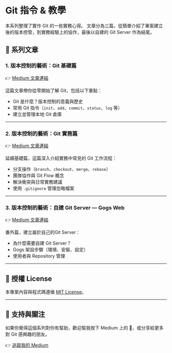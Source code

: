 # Git 指令 & 教學

本系列整理了實作 Git 的一些實務心得。
文章分為三篇，從簡單介紹了專案建立後的版本控管，到實務經驗上的協作，最後以自建的 Git Server 作為結尾。

## 📘 系列文章

### 1. 版本控制的藝術：Git 基礎篇  
👉 [Medium 文章連結](https://medium.com/@Alan620/%E7%89%88%E6%9C%AC%E6%8E%A7%E5%88%B6%E7%9A%84%E8%97%9D%E8%A1%93-git-%E5%9F%BA%E7%A4%8E%E7%AF%87-f2b83ffe84b5)

這篇文章帶你從零開始了解 Git，包括以下重點：

- Git 是什麼？版本控制的意義與歷史  
- 常用 Git 指令（`init`、`add`、`commit`、`status`、`log` 等）  
- 建立並管理本地 Git 倉庫  

---

### 2. 版本控制的藝術：Git 實務篇  
👉 [Medium 文章連結](https://medium.com/@Alan620/2-%E7%89%88%E6%9C%AC%E6%8E%A7%E5%88%B6%E7%9A%84%E8%97%9D%E8%A1%93-git-%E5%AF%A6%E5%8B%99%E7%AF%87-3a92debb8530)

延續基礎篇，這篇深入介紹實務中常見的 Git 工作流程：

- 分支操作（`branch`、`checkout`、`merge`、`rebase`）  
- 團隊協作與 Git Flow 概念  
- 解決衝突與日常實務建議  
- 使用 `.gitignore` 管理忽略檔案  

---

### 3. 版本控制的藝術：自建 Git Server — Gogs Web  
👉 [Medium 文章連結](https://medium.com/@Alan620/%E7%89%88%E6%9C%AC%E6%8E%A7%E5%88%B6%E7%9A%84%E8%97%9D%E8%A1%93-%E8%87%AA%E5%BB%BA-git-server-gogs-web-a43b1fce53c9)

番外篇，建立屬於自己的Git Server：

- 為什麼需要自建 Git Server？  
- Gogs 架設步驟（環境、安裝、設定）  
- 使用者與 Repository 管理  

---

## 📝 授權 License

本專案內容與程式碼遵循 [MIT License](./LICENSE)。

---

## 🙌 支持與關注

如果你覺得這個系列對你有幫助，歡迎幫我按下 Medium 上的 👏，或分享給更多對 Git 感興趣的朋友。

👉 [追蹤我的 Medium](https://medium.com/@Alan620)